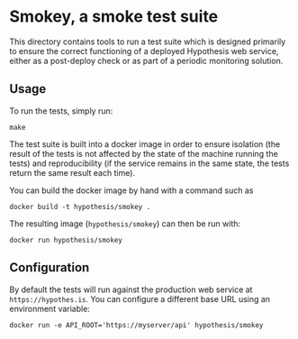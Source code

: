 # Smokey, a smoke test suite

This directory contains tools to run a test suite which is designed primarily to
ensure the correct functioning of a deployed Hypothesis web service, either as a
post-deploy check or as part of a periodic monitoring solution.

## Usage

To run the tests, simply run:

    make

The test suite is built into a docker image in order to ensure isolation (the
result of the tests is not affected by the state of the machine running the
tests) and reproducibility (if the service remains in the same state, the tests
return the same result each time).

You can build the docker image by hand with a command such as

    docker build -t hypothesis/smokey .

The resulting image (`hypothesis/smokey`) can then be run with:

    docker run hypothesis/smokey

## Configuration

By default the tests will run against the production web service at
`https://hypothes.is`. You can configure a different base URL using an
environment variable:

    docker run -e API_ROOT='https://myserver/api' hypothesis/smokey
